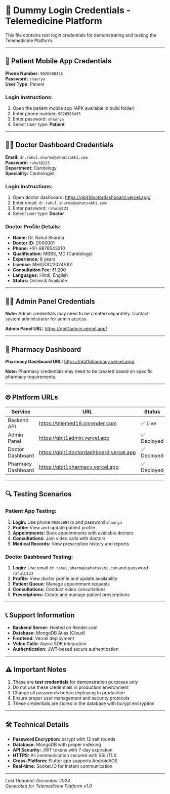 # 🔐 Dummy Login Credentials - Telemedicine Platform

This file contains test login credentials for demonstrating and testing the Telemedicine Platform.

---

## 📱 Patient Mobile App Credentials

**Phone Number:** `9026508435`  
**Password:** `shaurya`  
**User Type:** Patient

### Login Instructions:

1. Open the patient mobile app (APK available in build folder)
2. Enter phone number: `9026508435`
3. Enter password: `shaurya`
4. Select user type: **Patient**

---

## 👨‍⚕️ Doctor Dashboard Credentials

**Email:** `dr.rahul.sharma@sehatsakhi.com`  
**Password:** `rahul@123`  
**Department:** Cardiology  
**Speciality:** Cardiologist

### Login Instructions:

1. Open doctor dashboard: https://qbit1doctordashboard.vercel.app/
2. Enter email: `dr.rahul.sharma@sehatsakhi.com`
3. Enter password: `rahul@123`
4. Select user type: **Doctor**

### Doctor Profile Details:

- **Name:** Dr. Rahul Sharma
- **Doctor ID:** D000001
- **Phone:** +91-9876543210
- **Qualification:** MBBS, MD (Cardiology)
- **Experience:** 8 years
- **License:** MH/DOC/2024/001
- **Consultation Fee:** ₹1,200
- **Languages:** Hindi, English
- **Status:** Online & Available

---

## 👨‍💼 Admin Panel Credentials

**Note:** Admin credentials may need to be created separately. Contact system administrator for admin access.

**Admin Panel URL:** https://qbit1admin.vercel.app/

---

## 🏥 Pharmacy Dashboard

**Pharmacy Dashboard URL:** https://qbit1pharmacy.vercel.app/

**Note:** Pharmacy credentials may need to be created based on specific pharmacy requirements.

---

## 🌐 Platform URLs

| Service            | URL                                     | Status      |
| ------------------ | --------------------------------------- | ----------- |
| Backend API        | https://telemed18.onrender.com          | ✅ Live     |
| Admin Panel        | https://qbit1admin.vercel.app           | ✅ Deployed |
| Doctor Dashboard   | https://qbit1doctordashboard.vercel.app | ✅ Deployed |
| Pharmacy Dashboard | https://qbit1pharmacy.vercel.app        | ✅ Deployed |

---

## 🔍 Testing Scenarios

### Patient App Testing:

1. **Login:** Use phone `9026508435` and password `shaurya`
2. **Profile:** View and update patient profile
3. **Appointments:** Book appointments with available doctors
4. **Consultations:** Join video calls with doctors
5. **Medical Records:** View prescription history and reports

### Doctor Dashboard Testing:

1. **Login:** Use email `dr.rahul.sharma@sehatsakhi.com` and password `rahul@123`
2. **Profile:** View doctor profile and update availability
3. **Patient Queue:** Manage appointment requests
4. **Consultations:** Conduct video consultations
5. **Prescriptions:** Create and manage patient prescriptions

---

## 📞 Support Information

- **Backend Server:** Hosted on Render.com
- **Database:** MongoDB Atlas (Cloud)
- **Frontend:** Vercel deployment
- **Video Calls:** Agora SDK integration
- **Authentication:** JWT-based secure authentication

---

## ⚠️ Important Notes

1. These are **test credentials** for demonstration purposes only
2. Do not use these credentials in production environment
3. Change all passwords before deploying to production
4. Ensure proper user management and security protocols
5. These credentials are stored in the database with bcrypt encryption

---

## 🛠️ Technical Details

- **Password Encryption:** bcrypt with 12 salt rounds
- **Database:** MongoDB with proper indexing
- **API Security:** JWT tokens with 7-day expiration
- **HTTPS:** All communication secured with SSL/TLS
- **Cross-Platform:** Flutter app supports Android/iOS
- **Real-time:** Socket.IO for instant communication

---

_Last Updated: December 2024_  
_Generated for Telemedicine Platform v1.0_

